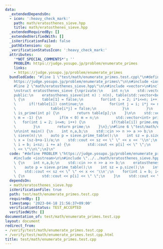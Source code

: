 ```yaml
---
data:
  _extendedDependsOn:
  - icon: ':heavy_check_mark:'
    path: math/eratosthenes_sieve.hpp
    title: math/eratosthenes_sieve.hpp
  _extendedRequiredBy: []
  _extendedVerifiedWith: []
  _isVerificationFailed: false
  _pathExtension: cpp
  _verificationStatusIcon: ':heavy_check_mark:'
  attributes:
    '*NOT_SPECIAL_COMMENTS*': ''
    PROBLEM: https://judge.yosupo.jp/problem/enumerate_primes
    links:
    - https://judge.yosupo.jp/problem/enumerate_primes
  bundledCode: "#line 1 \"test/math/enumerate_primes.test.cpp\"\n#define PROBLEM \"\
    https://judge.yosupo.jp/problem/enumerate_primes\"\n\n#include <iostream>\n\n\
    #line 2 \"math/eratosthenes_sieve.hpp\"\n\n#include <vector>\n#include <cassert>\n\
    \nstruct eratosthenes_sieve {\nprivate:\n    int n;\n    std::vector<bool> table;\n\
    public:\n    eratosthenes_sieve(int n) : n(n), table(std::vector<bool>(n+1, true))\
    \ {\n        table[1] = false;\n        for(int i = 2; i*i<=n; i++) {\n      \
    \      if(!table[i]) continue;\n            for(int j = i; i*j <= n; j++) {\n\
    \                table[i*j] = false;\n            }\n        }\n    }\n\n    bool\
    \ is_prime(int p) {\n        return table[p];\n    }\n\n    std::vector<int> prime_table(int\
    \ m = -1) {\n        if(m < 0) m = n;\n        std::vector<int> prime;\n     \
    \   for(int i = 2; i<=m; i++) {\n            if(table[i]) prime.emplace_back(i);\n\
    \        }\n        return prime;\n    }\n};\n#line 6 \"test/math/enumerate_primes.test.cpp\"\
    \n\nint main() {\n    int n,a,b;\n    std::cin >> n >> a >> b;\n    eratosthenes_sieve\
    \ sieve(n);\n    auto p = sieve.prime_table();\n    int sz = p.size();\n    int\
    \ x = (sz-b+a-1)/a;\n    std::cout << sz << \" \" << x << '\\n';\n    for(int\
    \ i = b; i<sz; i += a) {\n        std::cout << p[i] << \" \";\n    }\n    std::cout\
    \ << \"\\n\";\n}\n"
  code: "#define PROBLEM \"https://judge.yosupo.jp/problem/enumerate_primes\"\n\n\
    #include <iostream>\n\n#include \"../../math/eratosthenes_sieve.hpp\"\n\nint main()\
    \ {\n    int n,a,b;\n    std::cin >> n >> a >> b;\n    eratosthenes_sieve sieve(n);\n\
    \    auto p = sieve.prime_table();\n    int sz = p.size();\n    int x = (sz-b+a-1)/a;\n\
    \    std::cout << sz << \" \" << x << '\\n';\n    for(int i = b; i<sz; i += a)\
    \ {\n        std::cout << p[i] << \" \";\n    }\n    std::cout << \"\\n\";\n}"
  dependsOn:
  - math/eratosthenes_sieve.hpp
  isVerificationFile: true
  path: test/math/enumerate_primes.test.cpp
  requiredBy: []
  timestamp: '2023-04-18 21:56:37+09:00'
  verificationStatus: TEST_ACCEPTED
  verifiedWith: []
documentation_of: test/math/enumerate_primes.test.cpp
layout: document
redirect_from:
- /verify/test/math/enumerate_primes.test.cpp
- /verify/test/math/enumerate_primes.test.cpp.html
title: test/math/enumerate_primes.test.cpp
---
```

